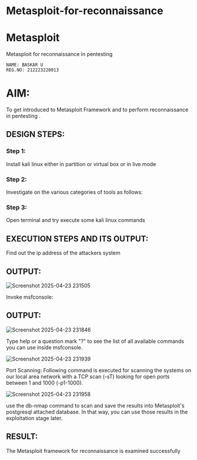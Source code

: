 # Metasploit-for-reconnaissance
# Metasploit
Metasploit for reconnaissance in pentesting
```
NAME: BASKAR U
REG.NO: 212223220013
```

# AIM:

To get introduced to Metasploit Framework and to  perform reconnaissance  in pentesting .

## DESIGN STEPS:

### Step 1:

Install kali linux either in partition or virtual box or in live mode

### Step 2:

Investigate on the various categories of tools as follows:

### Step 3:

Open terminal and try execute some kali linux commands

## EXECUTION STEPS AND ITS OUTPUT:
Find out the ip address of the attackers system

## OUTPUT:

![Screenshot 2025-04-23 231505](https://github.com/user-attachments/assets/8629e923-d89b-4056-ba74-9d648a7fee28)

Invoke msfconsole:

## OUTPUT:

![Screenshot 2025-04-23 231846](https://github.com/user-attachments/assets/d8dfb45e-cd5e-4f01-8462-d7c6781d088d)

Type help or a question mark "?" to see the list of all available commands you can use inside msfconsole.

![Screenshot 2025-04-23 231939](https://github.com/user-attachments/assets/584fd781-a5e4-45c3-95b6-9430c834fb7e)

Port Scanning: Following command is executed for scanning the systems on our local area network with a TCP scan (-sT) looking for open ports between 1 and 1000 (-p1-1000).

![Screenshot 2025-04-23 231958](https://github.com/user-attachments/assets/d6f760c2-da57-4fb5-9971-06839ffb21f9)

use the db-nmap command to scan and save the results into Metasploit's postgresql attached database. In that way, you can use those results in the exploitation stage later.


## RESULT:
The Metasploit framework for reconnaissance is  examined successfully
